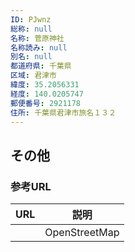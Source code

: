 ```yaml
---
ID: PJwnz
総称: null
名称: 菅原神社
名称読み: null
別名: null
都道府県: 千葉県
区域: 君津市
緯度: 35.2056331
経度: 140.0205747
郵便番号: 2921178
住所: 千葉県君津市旅名１３２
---
```


## その他

### 参考URL

| URL | 説明          |
| --- | ------------- |
|     | OpenStreetMap |
